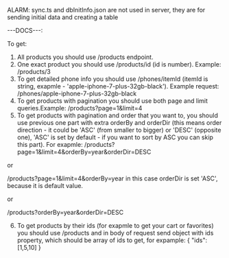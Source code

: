 ALARM:
sync.ts and dbInitInfo.json are not used in server, they are for sending initial data and creating a table

---DOCS---: 

To get: 
1. All products you should use /products endpoint.
2. One exact product you should use /products/id (id is number).
Example:
/products/3
3. To get detailed phone info you should use /phones/itemId (itemId is string, exapmle - 'apple-iphone-7-plus-32gb-black').
Example request:
/phones/apple-iphone-7-plus-32gb-black
4. To get products with pagination you should use both page and limit queries.Example: 
/products?page=1&limit=4
5. To get products with pagination and order that you want to, you should use previous one part with extra orderBy and orderDir (this means order direction - it could be 'ASC' (from smaller to bigger) or 'DESC' (opposite one), 'ASC' is set by default - if you want to sort by ASC you can skip this part). 
For exapmle: 
/products?page=1&limit=4&orderBy=year&orderDir=DESC

or

/products?page=1&limit=4&orderBy=year
in this case orderDir is set 'ASC', because it is default value.

or 

/products?orderBy=year&orderDir=DESC

6. To get products by their ids (for exapmle to get your cart or favorites) you should use /products and in body of request send object with ids property, which should be array of ids to get, for expample:
{
    "ids": [1,5,10]
}